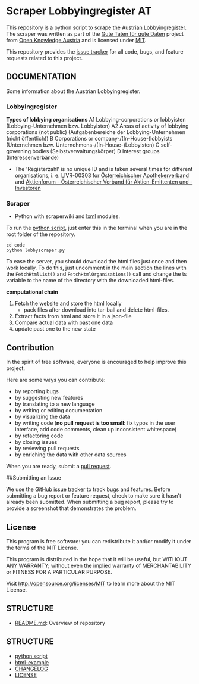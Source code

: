 Scraper Lobbyingregister AT
==============================

This repository is a python script to scrape the [Austrian Lobbyingregister](http://www.lobbyreg.justiz.gv.at). The scraper was written as part of the [Gute Taten für gute Daten](http://okfn.at/gutedaten/) project from [Open Knowledge Austria](http://okfn.at) and is licensed under [MIT](http://opensource.org/licenses/MIT).

This repository provides the [issue tracker](https://github.com/GSA/data.gov/issues) for all code, bugs, and feature requests related to this project.

## DOCUMENTATION
Some information about the Austrian Lobbyingregister. 

### Lobbyingregister
**Types of lobbying organisations**
A1 			Lobbying-corporations or lobbyisten (Lobbying-Unternehmen bzw. Lobbyisten)
A2 			Areas of activity of lobbying corporations (not public) (Aufgabenbereiche der Lobbying-Unternehmen (nicht öffentlich))
B 			Corporations or company-/(In-House-)lobbyists (Unternehmen bzw. Unternehmens-/(In-House-)Lobbyisten)
C 			self-governing bodies (Selbstverwaltungskörper)
D 			Interest groups (Interessenverbände)

- The 'Registerzahl' is no unique ID and is taken several times for different organisations, i. e. LIVR-00303 for [Österreichischer Apothekerverband](http://www.lobbyreg.justiz.gv.at/edikte/ir/iredi18.nsf/alldoc/2371c20cd6f70fa8c1257bad002ee3a1!OpenDocument) and [Aktienforum - Österreichischer Verband für Aktien-Emittenten und -Investoren](http://www.lobbyreg.justiz.gv.at/edikte/ir/iredi18.nsf/alldoc/a61a8fdfd0122b8cc1257bad002edfd6!OpenDocument)

### Scraper
- Python with scraperwiki and [lxml](http://lxml.de/lxmlhtml.html) modules.

To run the [python script](code/lobbyscraper.py), just enter this in the terminal when you are in the root folder of the repository. 
```
cd code
python lobbyscraper.py
```
To ease the server, you should download the html files just once and then work locally. To do this, just uncomment in the main section the lines with the ```FetchHtmlList()``` and ```FetchHtmlOrganisations()``` call and change the ts variable to the name of the directory with the downloaded html-files.

**computational chain**
1. Fetch the website and store the html locally
	- pack files after download into tar-ball and delete html-files.
2. Extract facts from html and store it in a json-file 
2. Compare actual data with past one data
3. update past one to the new state

## Contribution
In the spirit of free software, everyone is encouraged to help improve this project.

Here are some ways you can contribute:

- by reporting bugs
- by suggesting new features
- by translating to a new language
- by writing or editing documentation
- by visualizing the data
- by writing code (**no pull request is too small**: fix typos in the user interface, add code comments, clean up inconsistent whitespace)
- by refactoring code
- by closing issues
- by reviewing pull requests
- by enriching the data with other data sources

When you are ready, submit a [pull request](https://github.com/okfnat/scraper_lobbyingregister/pulls).

##Submitting an Issue

We use the [GitHub issue tracker](https://github.com/okfnat/scraper_lobbyingregister/issues) to track bugs and features. Before submitting a bug report or feature request, check to make sure it hasn't already been submitted. When submitting a bug report, please try to provide a screenshot that demonstrates the problem. 

## License

This program is free software: you can redistribute it and/or modify it under the terms of the MIT License.

This program is distributed in the hope that it will be useful, but WITHOUT ANY WARRANTY; without even the implied warranty of MERCHANTABILITY or FITNESS FOR A PARTICULAR PURPOSE.

Visit http://opensource.org/licenses/MIT to learn more about the MIT License.

## STRUCTURE
- [README.md](README.md): Overview of repository

## STRUCTURE
- [python script](code/lobbyscraper.py)
- [html-example](html-example.md)
- [CHANGELOG](CHANGELOG.md)
- [LICENSE](LICENSE)
